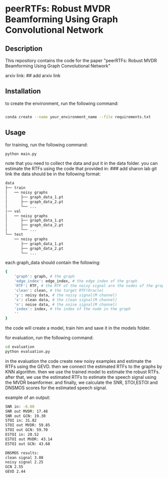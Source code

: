 # peerRTFs: Robust MVDR Beamforming Using Graph Convolutional Network

## Description

This repository contains the code for the paper "peerRTFs: Robust MVDR Beamforming Using Graph Convolutional Network"

arxiv link: ## add arxiv link


## Installation
 to create the environment, run the following command:
```bash

conda create --name your_environment_name --file requirements.txt
```

## Usage

for training, run the following command:

```bash
python main.py
```
note that you need to collect the data and put it in the data folder. 
you can estimate the RTFs using the code that provided in: ### add sharon lab git link
the data should be in the following format:
```bash
data
├── train
│   ── noisy graphs
│      ├── graph_data_1.pt
│      ├── graph_data_2.pt
│      └── ...
│── val
│   ── noisy graphs
│      ├── graph_data_1.pt
│      ├── graph_data_2.pt
│      └── ...
└── test
    ── noisy graphs
       ├── graph_data_1.pt
       ├── graph_data_2.pt
       └── ...
```
each graph_data should contain the following:

```bash
{
    'graph': graph, # the graph
    'edge_index': edge_index, # the edge index of the graph
    'RTF': RTF, # the RTF of the noisy signal are the nodes of the graph
    'clean': clean, # the target RTF(Oracle)
    'y': noisy data, # the noisy signal(M channel)
    'x': clean data, # the clean signal(M channel)
    'n': noise data, # the noise signal(M channel)
    'index': index, # the index of the node in the graph
    ''
}

```

the code will create a model, train him and save it in the models folder.

for evaluation, run the following command:

```bash
cd evaluation 
python evaluation.py
```
in the evaluation the code create new noisy examples and estimate the RTFs using the GEVD. then we connect the estimated RTFs to the graphs by KNN algorithm. then we use the trained model to estimate the robust RTFs.
after that, we use the estimated RTFs to estimate the speech signal using the MVDR beamformer.
and finally, we calculate the SNR, STOI,ESTOI and DNSMOS scores for the estimated speech signal.

example of an output:
```bash
SNR in: -6.00
SNR out MVDR: 17.48
SNR out GCN: 19.30
STOI in: 31.82
STOI out MVDR: 59.85
STOI out GCN: 59.70
ESTOI in: 20.52
ESTOI out MVDR: 43.14
ESTOI out GCN: 43.68

DNSMOS results:
clean signal 3.08
noisy signal 2.25
GCN 2.55
GEVD 2.44